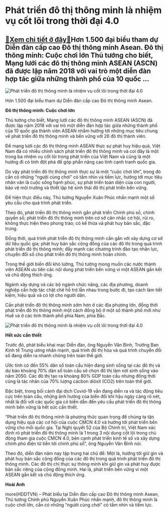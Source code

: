 Phát triển đô thị thông minh là nhiệm vụ cốt lõi trong thời đại 4.0
===================================================================

[:gift:Xem chi tiết ở đây:gift:](https://hddtvn.com/phat-trien-do-thi-thong-minh-la-nhiem-vu-cot-loi-trong-thoi-dai-4-0/)Hơn 1.500 đại biểu tham dự Diễn đàn cấp cao Đô thị thông minh Asean. Đô thị thông minh: Cuộc chơi lớn Thủ tướng cho biết, Mạng lưới các đô thị thông minh ASEAN (ASCN) đã được lập năm 2018 với vai trò một diễn đàn hợp tác giữa những thành phố của 10 quốc …
---------------------------------------------------------------------------------------------------------------------------------------------------------------------------------------------------------------------------------------------------------------





![Phát triển đô thị thông minh là nhiệm vụ cốt lõi trong thời đại 4.0](https://haiquanonline.com.vn/stores/news_dataimages/hienntt/102020/22/16/3313_G03A0886.jpg?rt=20201022163314 "Phát triển đô thị thông minh là nhiệm vụ cốt lõi trong thời đại 4.0")


Hơn 1.500 đại biểu tham dự Diễn đàn cấp cao Đô thị thông minh Asean.



**Đô thị thông minh: Cuộc chơi lớn**


Thủ tướng cho biết, Mạng lưới các đô thị thông minh ASEAN (ASCN) đã được lập năm 2018 với vai trò một diễn đàn hợp tác giữa những thành phố của 10 quốc gia thành viên ASEAN nhằm hướng tới những mục tiêu chung về phát triển đô thị thông minh và bền vững với 26 đô thị thành viên.


Để mạng lưới các đô thị thông minh ASEAN thực sự phát huy hiệu quả, Việt Nam đã có nhiều chính sách phát triển đô thị thông minh và coi đây là một trong ba nhiệm vụ cốt lõi trong phát triển của Việt Nam và cũng là một hướng đi có tính đột phá để góp phần nâng cao tính cạnh tranh quốc gia.


Do vậy phát triển đô thị thông minh thực sự là một “cuộc chơi lớn”, trong đó cần có những “người cùng chơi” có tầm nhìn và tiềm lực, hướng tới mục tiêu nhân văn là cuộc sống hạnh phúc, sự phát triển toàn diện của con người, bảo vệ môi trường và thiết lập hệ sinh thái đô thị phát triển bền vững.


Để hiện thực điều này, Thủ tướng Nguyễn Xuân Phúc nhấn mạnh một số yêu cầu cho quá trình phát triển.


Theo đó, phát triển đô thị thông minh gắn phát triển Chính phủ số, chính quyền số; phát triển đô thị thông minh trên cơ sở cân nhắc cơ hội, rủi ro, không thực hiện theo phong trào; có kế thừa và phát huy bản sắc, đặc trưng.


Đồng thời, quá trình phát triển đô thị thông minh cần gắn với xây dựng cơ sở dữ liệu quốc gia; phát huy bản sắc cộng đồng của các đô thị trong quá trình phát triển đô thị thông minh; đẩy mạnh các chương trình đào tạo nhân lực, chuyển đổi số cho phát triển đô thị thông minh hoàn chỉnh.


Trong thế giới biến đổi khó lường, Thủ tướng mong muốn các nước thành viên ASEAN ưu tiên các nội dung phát triển bền vững vì một ASEAN gắn kết và chủ động thích ứng.


Ngành xây dựng và các bộ ngành chức năng, các địa phương, doanh nghiệp cần hợp tác chặt chẽ hỗ trợ lẫn nhau trong bước đi, tạo cách làm tiết kiệm, hiệu quả và có lợi cho người dân.


Cần phát triển đô thị thông minh sớm hơn ở các địa phương lớn, đồng thời phát triển đô thị thông minh một cách đồng bộ ở một số thành phố mới như Huế và ở các tỉnh thành phố phía Nam, phía Bắc.





![Phát triển đô thị thông minh là nhiệm vụ cốt lõi trong thời đại 4.0](https://haiquanonline.com.vn/stores/news_dataimages/hienntt/102020/22/16/3501_20201022135918_8G9A9112.jpg?rt=20201022163503 "Phát triển đô thị thông minh là nhiệm vụ cốt lõi trong thời đại 4.0")



**Hết sức cần thiết**


Trước đó, phát biểu khai mạc Diễn đàn, ông Nguyễn Văn Bình, Trưởng Ban Kinh tế Trung ương nhấn mạnh, quá trình đô thị hóa và quá trình chuyển đổi số đang diễn ra nhanh chóng trên toàn thế giới.


Ước tính có đến 55% dân số toàn cầu hiện đang sinh sống tại các đô thị và dự báo khoảng 70% dân số toàn cầu sẽ chọn đô thị làm nơi sinh sống vào năm 2050. Các đô thị tạo ra khoảng 80% GDP toàn cầu nhưng đồng thời cũng là tác nhân của 70% lượng cácbon diôxit (CO2) trên toàn thế giới.


Đặc biệt, trong bối cảnh đại dịch Covid-19 vẫn đang diễn ra và tác động tiêu cực trên toàn cầu, những ảnh hưởng của biến đổi khí hậu ngày càng rõ nét, nhất là đối với các quốc gia có biển dẫn đến yêu cầu phát triển đô thị thông minh bền vững là hết sức cần thiết.


“Phát triển đô thị thông minh là phương thức quan trọng để chúng ta tận dụng hiệu quả các cơ hội của cuộc CMCN 4.0 và hướng tới phát triển bền vững cho mỗi quốc gia. Tại Nghị quyết 52 của Bộ Chính trị, Việt Nam xác định rõ phát triển đô thị thông minh là 1 trong 3 nội dung cốt lõi trong chủ động tham gia cuộc CMCN 4.0, bên cạnh phát triển kinh tế số và xây dựng chính phủ điện tử tiến tới chính phủ số”, ông Nguyễn Văn Bình nói.


Theo đó, diễn đàn năm nay tập trung hai chủ đề: Một là, hướng tới giữ gìn và phát huy bản sắc cộng đồng của các đô thị trong quá trình phát triển đô thị thông minh. Các đô thị chỉ thực sự thông minh khi giữ gìn và phát huy được bản sắc riêng của cộng đồng mình. Hai là, phát triển bền vững vì một ASEAN gắn kết và chủ động thích ứng.




**Hoài Anh**



more(HDDTVN) – Phát biểu tại Diễn đàn cấp cao Đô thị thông minh Asean, Thủ tướng Chính phủ Nguyễn Xuân Phúc nhấn mạnh, đô thị thông minh là cuộc chơi lớn, cần có những “người cùng chơi” có tầm nhìn và tiềm lực.

